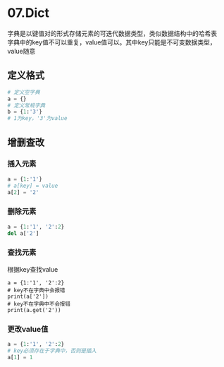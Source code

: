 # 07.Dict

字典是以键值对的形式存储元素的可迭代数据类型，类似数据结构中的哈希表  
字典中的key值不可以重复，value值可以。其中key只能是不可变数据类型，value随意

## 定义格式

```python
# 定义空字典
a = {}
# 定义常规字典
b = {1:'3'}
# 1为key，'3'为value
```

## 增删查改

### 插入元素

```python
a = {1:'1'}
# a[key] = value
a[2] = '2'
```

### 删除元素

```python
a = {1:'1', '2':2}
del a['2']
```

### 查找元素

根据key查找value

```text
a = {1:'1', '2':2}
# key不在字典中会报错
print(a['2'])
# key不在字典中不会报错
print(a.get('2'))
```

### 更改value值

```python
a = {1:'1', '2':2}
# key必须存在于字典中，否则是插入
a[1] = 1
```


